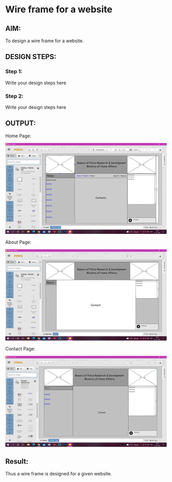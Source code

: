 # Wire frame for a website

## AIM:
To design a wire frame for a website.

## DESIGN STEPS:

### Step 1:
Write your design steps here 

### Step 2:
Write your design steps here

## OUTPUT:
Home Page:

![output](scr1.png)

About Page:

![output](scr2.png)

Contact Page:

![output](scr3.png)

## Result:
Thus a wire frame is designed for a given website.
